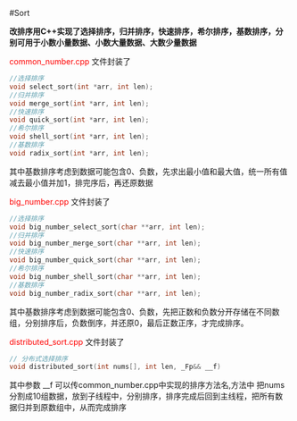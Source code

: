 #Sort

**改排序用C++实现了选择排序，归并排序，快速排序，希尔排序，基数排序，分别可用于小数小量数据、小数大量数据、大数少量数据**

<font color=red>common_number.cpp</font> 文件封装了
```C++
//选择排序
void select_sort(int *arr, int len);
//归并排序
void merge_sort(int *arr, int len);
//快速排序
void quick_sort(int *arr, int len);
//希尔排序
void shell_sort(int *arr, int len);
//基数排序
void radix_sort(int *arr, int len);
```
其中基数排序考虑到数据可能包含0、负数，先求出最小值和最大值，统一所有值减去最小值并加1，排完序后，再还原数据


<font color=red>big_number.cpp</font> 文件封装了
```C++
//选择排序
void big_number_select_sort(char **arr, int len);
//归并排序
void big_number_merge_sort(char **arr, int len);
//快速排序
void big_number_quick_sort(char **arr, int len);
//希尔排序
void big_number_shell_sort(char **arr, int len);
//基数排序
void big_number_radix_sort(char **arr, int len);
```
其中基数排序考虑到数据可能包含0、负数，先把正数和负数分开存储在不同数组，分别排序后，负数倒序，并还原0，最后正数正序，才完成排序。

<font color=red>distributed_sort.cpp </font> 文件封装了
```C++
// 分布式选择排序
void distributed_sort(int nums[], int len, _Fp&& __f)
```
其中参数 __f 可以传common_number.cpp中实现的排序方法名,方法中
把nums分割成10组数据，放到子线程中，分别排序，排序完成后回到主线程，把所有数据归并到原数组中，从而完成排序

